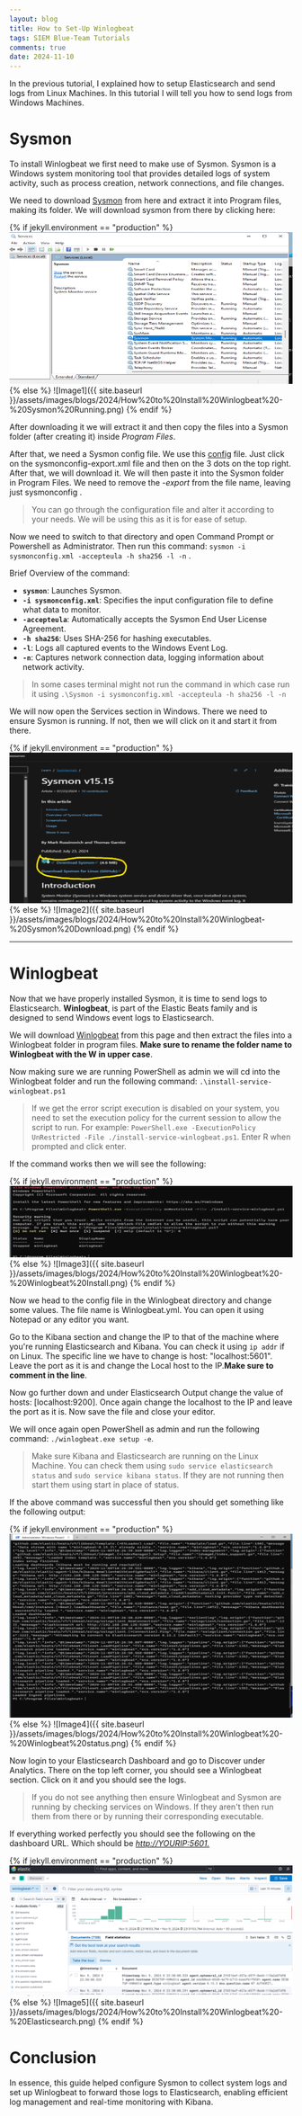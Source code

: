 ```yaml
---
layout: blog
title: How to Set-Up Winlogbeat
tags: SIEM Blue-Team Tutorials
comments: true
date: 2024-11-10
--- 
```


In the previous tutorial, I explained how to setup Elasticsearch and send logs from Linux Machines. In this tutorial I will tell you how to send logs from Windows Machines. 

# Sysmon

To install Winlogbeat we first need to make use of Sysmon. Sysmon is a Windows system monitoring tool that provides detailed logs of system activity, such as process creation, network connections, and file changes. 

We need to download [Sysmon](https://learn.microsoft.com/en-us/sysinternals/downloads/sysmon) from here and extract it into Program files, making its folder. We will download sysmon from there by clicking here: 

{% if jekyll.environment == "production" %}
![Image1](https://raw.githubusercontent.com/MasterChief220/Blogging-Website/main/assets/images/blogs/2024/How%20to%20Install%20Winlogbeat%20-%20Sysmon%20Running.png)
{% else %}
![Image1]({{ site.baseurl }}/assets/images/blogs/2024/How%20to%20Install%20Winlogbeat%20-%20Sysmon%20Running.png)
{% endif %}


After downloading it we will extract it and then copy the files into a Sysmon folder (after creating it) inside *Program Files*. 

After that, we need a Sysmon config file. We use this [config](https://github.com/SwiftOnSecurity/sysmon-config) file. Just click on the sysmonconfig-export.xml file and then on the 3 dots on the top right. After that, we will download it. We will then paste it into the Sysmon folder in Program Files. We need to remove the *-export*  from the file name, leaving just sysmonconfig .  

> You can go through the configuration file and alter it according to your needs. We will be using this as it is for ease of setup. 


Now we need to switch to that directory and open Command Prompt or Powershell as Administrator. Then run this command: 
   `sysmon -i sysmonconfig.xml -accepteula -h sha256 -l -n` . 

Brief Overview of the command: 
- **`sysmon`**: Launches Sysmon.
- **`-i sysmonconfig.xml`**: Specifies the input configuration file to define what data to monitor.
- **`-accepteula`**: Automatically accepts the Sysmon End User License Agreement.
- **`-h sha256`**: Uses SHA-256 for hashing executables.
- **`-l`**: Logs all captured events to the Windows Event Log.
- **`-n`**: Captures network connection data, logging information about network activity.

> In some cases terminal might not run the command in which case run it using `.\Sysmon -i sysmonconfig.xml -accepteula -h sha256 -l -n`

We will now open the Services section in Windows. There we need to ensure Sysmon is running. If not, then we will click on it and start it from there.  

{% if jekyll.environment == "production" %}
![Image2](https://raw.githubusercontent.com/MasterChief220/Blogging-Website/main/assets/images/blogs/2024/How%20to%20Install%20Winlogbeat-%20Sysmon%20Download.png)
{% else %}
![Image2]({{ site.baseurl }}/assets/images/blogs/2024/How%20to%20Install%20Winlogbeat-%20Sysmon%20Download.png)
{% endif %}

-----

# Winlogbeat 
Now that we have properly installed Sysmon, it is time to send logs to Elasticsearch. **Winlogbeat**, is part of the Elastic Beats family and is designed to send Windows event logs to Elasticsearch.

We will download [Winlogbeat](https://www.elastic.co/downloads/beats/winlogbeat) from this page and then extract the files into a Winlogbeat folder in program files. **Make sure to rename the folder name to Winlogbeat with the W in upper case**. 

Now making sure we are running PowerShell as admin we will cd into the Winlogbeat folder and run the following command: `.\install-service-winlogbeat.ps1` 

> If we get the error script execution is disabled on your system, you need to set the execution policy for the current session to allow the script to run. For example: `PowerShell.exe -ExecutionPolicy UnRestricted -File ./install-service-winlogbeat.ps1`. Enter R when prompted and click enter. 

If the command works then we will see the following:  

{% if jekyll.environment == "production" %}
![Image3](https://raw.githubusercontent.com/MasterChief220/Blogging-Website/main/assets/images/blogs/2024/How%20to%20Install%20Winlogbeat%20-%20Winlogbeat%20Install.png)
{% else %}
![Image3]({{ site.baseurl }}/assets/images/blogs/2024/How%20to%20Install%20Winlogbeat%20-%20Winlogbeat%20Install.png)
{% endif %}


Now we head to the config file in the Winlogbeat directory and change some values. The file name is Winlogbeat.yml. You can open it using Notepad or any editor you want. 

Go to the Kibana section and change the IP to that of the machine where you're running Elasticsearch and Kibana. You can check it using `ip addr` if on Linux. The specific line we have to change is host:  "localhost:5601". Leave the port as it is and change the Local host to the IP.**Make sure to comment in the line**. 

Now go further down and under Elasticsearch Output change the value of hosts: [localhost:9200]. Once again change the localhost to the IP and leave the port as it is. Now save the file and close your editor.

We will once again open PowerShell as admin and run the following command:  `./winlogbeat.exe setup -e`. 

> Make sure Kibana and Elasticsearch are running on the Linux Machine. You can check them using `sudo service elasticsearch status` and `sudo service kibana status`. If they are not running then start them using start in place of status. 

If the above command was successful then you should get something like the following output: 

{% if jekyll.environment == "production" %}
![Image4](https://raw.githubusercontent.com/MasterChief220/Blogging-Website/main/assets/images/blogs/2024/How%20to%20Install%20Winlogbeat%20-%20Winlogbeat%20status.png)
{% else %}
![Image4]({{ site.baseurl }}/assets/images/blogs/2024/How%20to%20Install%20Winlogbeat%20-%20Winlogbeat%20status.png)
{% endif %}


Now login to your Elasticsearch Dashboard and go to Discover under Analytics. There on the top left corner, you should see a Winlogbeat section. Click on it and you should see the logs. 

>If you do not see anything then ensure Winlogbeat and Sysmon are running by checking services on Windows. If they aren't then run them from there or by running their corresponding executable.  

If everything worked perfectly you should see the following on the dashboard URL. Which should be [_http://YOURIP:5601._](http://YOURIP:5601.)

{% if jekyll.environment == "production" %}
![Image5](https://raw.githubusercontent.com/MasterChief220/Blogging-Website/main/assets/images/blogs/2024/How%20to%20Install%20Winlogbeat%20-%20Elasticsearch.png)
{% else %}
![Image5]({{ site.baseurl }}/assets/images/blogs/2024/How%20to%20Install%20Winlogbeat%20-%20Elasticsearch.png)
{% endif %}



# Conclusion 
In essence, this guide helped configure Sysmon to collect system logs and set up Winlogbeat to forward those logs to Elasticsearch, enabling efficient log management and real-time monitoring with Kibana.